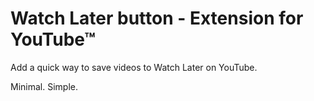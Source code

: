 # Watch Later button - Extension for YouTube™

Add a quick way to save videos to Watch Later on YouTube.

Minimal. Simple.
